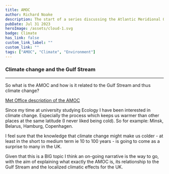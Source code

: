 ```yaml
---
title: AMOC
author: Richard Noake
description: The start of a series discussing the Atlantic Meridional Overturning Circulation (AMOC)
pubDate: Jul 31 2023
heroImage: /assets/cloud-1.svg
badge: Climate
has_link: false
custom_link_label: ""
custom_link: ""
tags: ["AMOC", "Climate", "Environment"]
---
```



### Climate change and the Gulf Stream

---
So what is the AMOC and how is it related to the Gulf Stream and thus climate change?

[Met Office description of the AMOC](https://www.metoffice.gov.uk/weather/learn-about/weather/oceans/amoc)

Since my time at university studying Ecology I have been interested in climate change. Especially the process which keeps us warmer than other places at the same latitude (I never liked being cold). So for example: Minsk, Belarus, Hamburg, Copenhagen.

I feel sure that the knowledge that climate change might make us colder - at least in the short to medium term ie 10 to 100 years - is going to come as a surprise to many in the UK.

Given that this is a BIG topic I think an on-going narrative is the way to go, with the aim of explaining what exactly the AMOC is, its relationship to the Gulf Stream and the localized climatic effects for the UK.